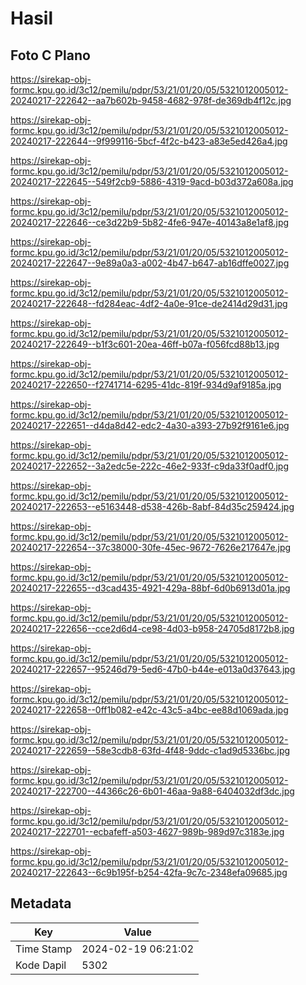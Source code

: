 # Hasil

## Foto C Plano

https://sirekap-obj-formc.kpu.go.id/3c12/pemilu/pdpr/53/21/01/20/05/5321012005012-20240217-222642--aa7b602b-9458-4682-978f-de369db4f12c.jpg

https://sirekap-obj-formc.kpu.go.id/3c12/pemilu/pdpr/53/21/01/20/05/5321012005012-20240217-222644--9f999116-5bcf-4f2c-b423-a83e5ed426a4.jpg

https://sirekap-obj-formc.kpu.go.id/3c12/pemilu/pdpr/53/21/01/20/05/5321012005012-20240217-222645--549f2cb9-5886-4319-9acd-b03d372a608a.jpg

https://sirekap-obj-formc.kpu.go.id/3c12/pemilu/pdpr/53/21/01/20/05/5321012005012-20240217-222646--ce3d22b9-5b82-4fe6-947e-40143a8e1af8.jpg

https://sirekap-obj-formc.kpu.go.id/3c12/pemilu/pdpr/53/21/01/20/05/5321012005012-20240217-222647--9e89a0a3-a002-4b47-b647-ab16dffe0027.jpg

https://sirekap-obj-formc.kpu.go.id/3c12/pemilu/pdpr/53/21/01/20/05/5321012005012-20240217-222648--fd284eac-4df2-4a0e-91ce-de2414d29d31.jpg

https://sirekap-obj-formc.kpu.go.id/3c12/pemilu/pdpr/53/21/01/20/05/5321012005012-20240217-222649--b1f3c601-20ea-46ff-b07a-f056fcd88b13.jpg

https://sirekap-obj-formc.kpu.go.id/3c12/pemilu/pdpr/53/21/01/20/05/5321012005012-20240217-222650--f2741714-6295-41dc-819f-934d9af9185a.jpg

https://sirekap-obj-formc.kpu.go.id/3c12/pemilu/pdpr/53/21/01/20/05/5321012005012-20240217-222651--d4da8d42-edc2-4a30-a393-27b92f9161e6.jpg

https://sirekap-obj-formc.kpu.go.id/3c12/pemilu/pdpr/53/21/01/20/05/5321012005012-20240217-222652--3a2edc5e-222c-46e2-933f-c9da33f0adf0.jpg

https://sirekap-obj-formc.kpu.go.id/3c12/pemilu/pdpr/53/21/01/20/05/5321012005012-20240217-222653--e5163448-d538-426b-8abf-84d35c259424.jpg

https://sirekap-obj-formc.kpu.go.id/3c12/pemilu/pdpr/53/21/01/20/05/5321012005012-20240217-222654--37c38000-30fe-45ec-9672-7626e217647e.jpg

https://sirekap-obj-formc.kpu.go.id/3c12/pemilu/pdpr/53/21/01/20/05/5321012005012-20240217-222655--d3cad435-4921-429a-88bf-6d0b6913d01a.jpg

https://sirekap-obj-formc.kpu.go.id/3c12/pemilu/pdpr/53/21/01/20/05/5321012005012-20240217-222656--cce2d6d4-ce98-4d03-b958-24705d8172b8.jpg

https://sirekap-obj-formc.kpu.go.id/3c12/pemilu/pdpr/53/21/01/20/05/5321012005012-20240217-222657--95246d79-5ed6-47b0-b44e-e013a0d37643.jpg

https://sirekap-obj-formc.kpu.go.id/3c12/pemilu/pdpr/53/21/01/20/05/5321012005012-20240217-222658--0ff1b082-e42c-43c5-a4bc-ee88d1069ada.jpg

https://sirekap-obj-formc.kpu.go.id/3c12/pemilu/pdpr/53/21/01/20/05/5321012005012-20240217-222659--58e3cdb8-63fd-4f48-9ddc-c1ad9d5336bc.jpg

https://sirekap-obj-formc.kpu.go.id/3c12/pemilu/pdpr/53/21/01/20/05/5321012005012-20240217-222700--44366c26-6b01-46aa-9a88-6404032df3dc.jpg

https://sirekap-obj-formc.kpu.go.id/3c12/pemilu/pdpr/53/21/01/20/05/5321012005012-20240217-222701--ecbafeff-a503-4627-989b-989d97c3183e.jpg

https://sirekap-obj-formc.kpu.go.id/3c12/pemilu/pdpr/53/21/01/20/05/5321012005012-20240217-222643--6c9b195f-b254-42fa-9c7c-2348efa09685.jpg


## Metadata

| Key        | Value               |
| ---------- | ------------------- |
| Time Stamp | 2024-02-19 06:21:02 |
| Kode Dapil | 5302                |



